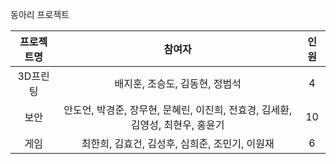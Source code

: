 동아리 프로젝트

| 프로젝트명 | 참여자 | 인원 |
|:--:|:--:|:--:|
| 3D프린팅 | 배지훈, 조승도, 김동현, 정범석 | 4 |
| 보안 | 안도언, 박경준, 장무현, 문혜린, 이진희, 전효경, 김세환, 김영성, 최현우, 홍윤기 | 10 |
| 게임 | 최한희, 김효건, 김성후, 심희준, 조민기, 이원재 | 6 |
